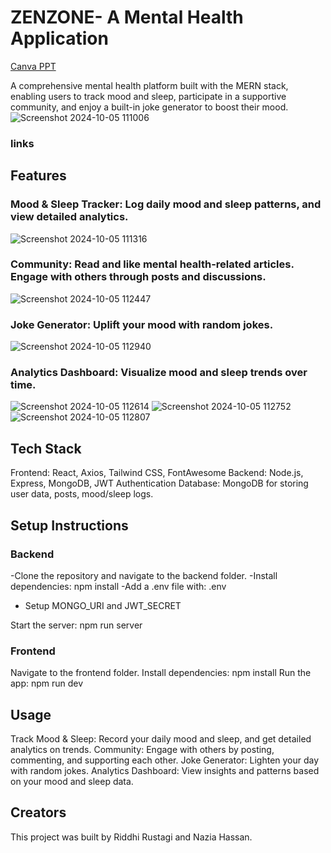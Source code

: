 # ZENZONE- A Mental Health Application

[Canva PPT](https://zen-zone-raga.vercel.app)

A comprehensive mental health platform built with the MERN stack, enabling users to track mood and sleep, participate in a supportive community, and enjoy a built-in joke generator to boost their mood.
![Screenshot 2024-10-05 111006](https://github.com/user-attachments/assets/30d45d6b-2e21-407c-b175-793629cd8957)

### links

## Features

### Mood & Sleep Tracker: Log daily mood and sleep patterns, and view detailed analytics.
![Screenshot 2024-10-05 111316](https://github.com/user-attachments/assets/1911bf87-ee17-4121-811f-c553b54b21bb)

### Community: Read and like mental health-related articles. Engage with others through posts and discussions.
![Screenshot 2024-10-05 112447](https://github.com/user-attachments/assets/109acdab-1ec9-4c7d-8ce3-14d1b10c3bd8)

### Joke Generator: Uplift your mood with random jokes.
![Screenshot 2024-10-05 112940](https://github.com/user-attachments/assets/1e0eeaa7-e64c-470f-9ea9-53c0d841e7ac)

### Analytics Dashboard: Visualize mood and sleep trends over time.
![Screenshot 2024-10-05 112614](https://github.com/user-attachments/assets/99490098-0be6-4c5e-9160-ba536e726a42)
![Screenshot 2024-10-05 112752](https://github.com/user-attachments/assets/40412929-4c37-45fa-a820-bf0419ba4388)
![Screenshot 2024-10-05 112807](https://github.com/user-attachments/assets/ba87e52d-a208-48f0-9433-62a27d9cf03e)

## Tech Stack

Frontend: React, Axios, Tailwind CSS, FontAwesome
Backend: Node.js, Express, MongoDB, JWT Authentication
Database: MongoDB for storing user data, posts, mood/sleep logs.

## Setup Instructions

### Backend
-Clone the repository and navigate to the backend folder.
-Install dependencies: npm install
-Add a .env file with:
.env

- Setup MONGO_URI and JWT_SECRET

Start the server: npm run server

### Frontend
Navigate to the frontend folder.
Install dependencies: npm install
Run the app: npm run dev



## Usage
Track Mood & Sleep: Record your daily mood and sleep, and get detailed analytics on trends.
Community: Engage with others by posting, commenting, and supporting each other.
Joke Generator: Lighten your day with random jokes.
Analytics Dashboard: View insights and patterns based on your mood and sleep data.


## Creators
This project was built by Riddhi Rustagi and Nazia Hassan.
